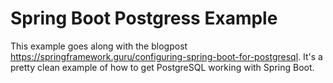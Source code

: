 # Spring Boot Postgress Example #

This example goes along with the blogpost
<https://springframework.guru/configuring-spring-boot-for-postgresql>.
It's a pretty clean example of how to get PostgreSQL working with Spring Boot.